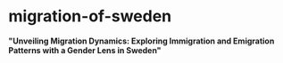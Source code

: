 # migration-of-sweden
**"Unveiling Migration Dynamics: Exploring Immigration and Emigration Patterns with a Gender Lens in Sweden"**
